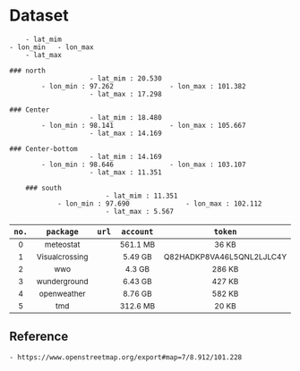 # Dataset
		- lat_mim
	- lon_min	- lon_max
		- lat_max
```	
### north
					- lat_mim : 20.530
		- lon_min : 97.262				- lon_max : 101.382
					- lat_max : 17.298
```						
```
### Center
					- lat_mim : 18.480
		- lon_min : 98.141 				- lon_max : 105.667
					- lat_max : 14.169
```		
```				
### Center-bottom
					- lat_mim : 14.169
		- lon_min : 98.646  			- lon_max : 103.107
					- lat_max : 11.351
```			
```			
	### south
						- lat_mim : 11.351
			- lon_min : 97.690  			- lon_max : 102.112
						- lat_max : 5.567
```					

|```no.```|```package```|```url```|```account```|```token```|
| :---:| :---: | :---: | :---: | :---: |  
|<sub>0</sup>|<sub>meteostat</sup>						|<sub><sup>							</sup></sub>			|<sub>561.1 MB</sub>			|<sub>36 KB</sub>|
|<sub>1</sup>|<sub>Visualcrossing</sup>					|<sub><sup>							</sup></sub>			|<sub>5.49 GB</sup>				|<sub>Q82HADKP8VA46L5QNL2LJLC4Y<br></sup>|
|<sub>2</sup>|<sub>wwo</sup>							|<sub><sup>							</sup></sub>			|<sub>4.3 GB</sup>				|<sub>286 KB</sup>|
|<sub>3</sup>|<sub>wunderground</sup>					|<sub><sup>							</sup></sub>			|<sub>6.43 GB</sup>				|<sub>427 KB</sup>|
|<sub>4</sup>|<sub>openweather</sup>					|<sub><sup>							</sup></sub>			|<sub>8.76 GB</sup>				|<sub>582 KB</sup>|
|<sub>5</sup>|<sub>tmd</sup>							|<sub><sup>							</sup></sub>			|<sub>312.6 MB</sup>			|<sub>20 KB</sup>|

## Reference
	- https://www.openstreetmap.org/export#map=7/8.912/101.228
	
	

